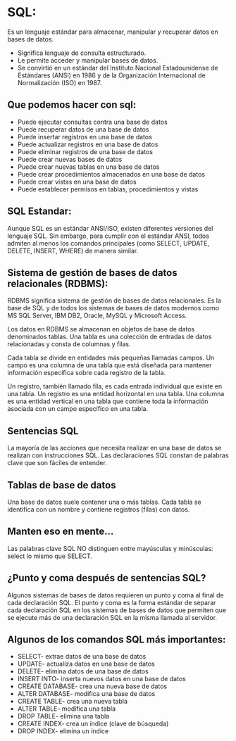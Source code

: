 # SQL:

Es un lenguaje estándar para almacenar, manipular y recuperar datos en bases de datos.

* Significa lenguaje de consulta estructurado.
* Le permite acceder y manipular bases de datos.
* Se convirtió en un estándar del Instituto Nacional Estadounidense de Estándares (ANSI) en 1986 y de la Organización Internacional de Normalización (ISO) en 1987.

## Que podemos hacer con sql:

* Puede ejecutar consultas contra una base de datos
* Puede recuperar datos de una base de datos
* Puede insertar registros en una base de datos
* Puede actualizar registros en una base de datos
* Puede eliminar registros de una base de datos
* Puede crear nuevas bases de datos
* Puede crear nuevas tablas en una base de datos
* Puede crear procedimientos almacenados en una base de datos
* Puede crear vistas en una base de datos
* Puede establecer permisos en tablas, procedimientos y vistas

## SQL Estandar:

Aunque SQL es un estándar ANSI/ISO, existen diferentes versiones del lenguaje SQL. Sin embargo, para cumplir con el estándar ANSI, todos admiten al menos los comandos principales (como SELECT, UPDATE, DELETE, INSERT, WHERE) de manera similar.

## Sistema de gestión de bases de datos relacionales (RDBMS):

RDBMS significa sistema de gestión de bases de datos relacionales. Es la base de SQL y de todos los sistemas de bases de datos modernos como MS SQL Server, IBM DB2, Oracle, MySQL y Microsoft Access.

Los datos en RDBMS se almacenan en objetos de base de datos denominados tablas. Una tabla es una colección de entradas de datos relacionadas y consta de columnas y filas.

Cada tabla se divide en entidades más pequeñas llamadas campos. Un campo es una columna de una tabla que está diseñada para mantener información específica sobre cada registro de la tabla.

Un registro, también llamado fila, es cada entrada individual que existe en una tabla. Un registro es una entidad horizontal en una tabla. Una columna es una entidad vertical en una tabla que contiene toda la información asociada con un campo específico en una tabla.

## Sentencias SQL

La mayoría de las acciones que necesita realizar en una base de datos se realizan con instrucciones SQL. Las declaraciones SQL constan de palabras clave que son fáciles de entender.

## Tablas de base de datos
Una base de datos suele contener una o más tablas. Cada tabla se identifica con un nombre y contiene registros (filas) con datos.

## Manten eso en mente...

Las palabras clave SQL NO distinguen entre mayúsculas y minúsculas: select lo mismo que SELECT.

## ¿Punto y coma después de sentencias SQL?

Algunos sistemas de bases de datos requieren un punto y coma al final de cada declaración SQL. El punto y coma es la forma estándar de separar cada declaración SQL en los sistemas de bases de datos que permiten que se ejecute más de una declaración SQL en la misma llamada al servidor.

## Algunos de los comandos SQL más importantes:

*  SELECT- extrae datos de una base de datos
*  UPDATE- actualiza datos en una base de datos
*  DELETE- elimina datos de una base de datos
*  INSERT INTO- inserta nuevos datos en una base de datos
*  CREATE DATABASE- crea una nueva base de datos
*  ALTER DATABASE- modifica una base de datos
*  CREATE TABLE- crea una nueva tabla
*  ALTER TABLE- modifica una tabla
*  DROP TABLE- elimina una tabla
*  CREATE INDEX- crea un índice (clave de búsqueda)
*  DROP INDEX- elimina un índice